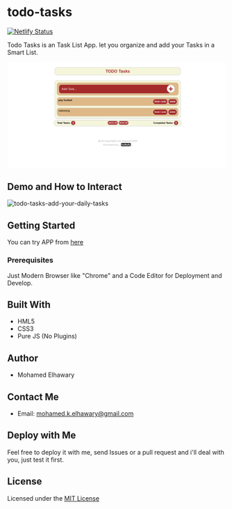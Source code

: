 # todo-tasks  
[![Netlify Status](https://api.netlify.com/api/v1/badges/4912510c-1195-4cb3-979d-2bfb51297e3d/deploy-status)](https://app.netlify.com/sites/todotasks14/deploys)  

Todo Tasks is an Task List App. let you organize and add your Tasks in a Smart List.  

![Screenshot](preview.png)

## Demo and How to Interact  

![todo-tasks-add-your-daily-tasks](https://user-images.githubusercontent.com/69651552/93807226-9ec96680-fc4a-11ea-939d-98a648517a6b.gif)  
 

## Getting Started

You can try APP from [here](https://mohamed-elhawary.github.io/todo-tasks/)

### Prerequisites

Just Modern Browser like "Chrome" and a Code Editor for Deployment and Develop.

## Built With

* HML5
* CSS3
* Pure JS (No Plugins)


## Author

* Mohamed Elhawary  

## Contact Me  

* Email: mohamed.k.elhawary@gmail.com

## Deploy with Me

Feel free to deploy it with me, send Issues or a pull request and i'll deal with you, just test it first.

## License

Licensed under the [MIT License](LICENSE)


